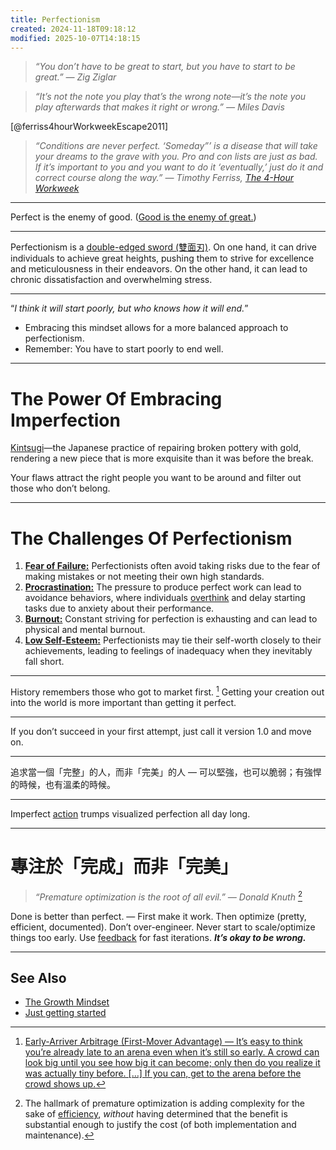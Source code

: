 ```yaml
---
title: Perfectionism
created: 2024-11-18T09:18:12
modified: 2025-10-07T14:18:15
---
```


> _“You don’t have to be great to start, but you have to start to be great.” — Zig Ziglar_

> _“It’s not the note you play that’s the wrong note—it’s the note you play afterwards that makes it right or wrong.” — Miles Davis_

[@ferriss4hourWorkweekEscape2011]

> _“Conditions are never perfect. ‘Someday”’ is a disease that will take your dreams to the grave with you. Pro and con lists are just as bad. If it’s important to you and you want to do it ‘eventually,’ just do it and correct course along the way.” ― Timothy Ferriss, [The 4-Hour Workweek](https://www.goodreads.com/work/quotes/1885647)_

---

Perfect is the enemy of good. ([Good is the enemy of great.](Do%20great%20work.md))

---

Perfectionism is a [double-edged sword (雙面刃)](Duality%20versus%20Polarity.md). On one hand, it can drive individuals to achieve great heights, pushing them to strive for excellence and meticulousness in their endeavors. On the other hand, it can lead to chronic dissatisfaction and overwhelming stress.

---

“_I think it will start poorly, but who knows how it will end._”

* Embracing this mindset allows for a more balanced approach to perfectionism.
* Remember: You have to start poorly to end well.

---

# The Power Of Embracing Imperfection

[Kintsugi](https://www.google.com/search?q=Kintsugi)—the Japanese practice of repairing broken pottery with gold, rendering a new piece that is more exquisite than it was before the break.

Your flaws attract the right people you want to be around and filter out those who don’t belong.

---

# The Challenges Of Perfectionism

1. **[Fear of Failure:](Fear%20of%20Failure%20and%20Success.md)** Perfectionists often avoid taking risks due to the fear of making mistakes or not meeting their own high standards.
2. **[Procrastination:](procrastination.md)** The pressure to produce perfect work can lead to avoidance behaviors, where individuals [overthink](overthinking.md) and delay starting tasks due to anxiety about their performance.
3. **[Burnout:](Burnout.md)** Constant striving for perfection is exhausting and can lead to physical and mental burnout.
4. **[Low Self-Esteem:](your-relationship-with-yourself-sets-the-tone-for-every-other-relationships-you-have.md)** Perfectionists may tie their self-worth closely to their achievements, leading to feelings of inadequacy when they inevitably fall short.

---

History remembers those who got to market first. [^1] Getting your creation out into the world is more important than getting it perfect.

---

If you don’t succeed in your first attempt, just call it version 1.0 and move on.

---

追求當一個「完整」的人，而非「完美」的人 — 可以堅強，也可以脆弱；有強悍的時候，也有溫柔的時候。

---

Imperfect [action](cultivate-a-strong-bias-towards-action.md) trumps visualized perfection all day long.

---

# 專注於「完成」而非「完美」

> _“Premature optimization is the root of all evil.” — Donald Knuth_ [^2]

Done is better than perfect. — First make it work. Then optimize (pretty, efficient, documented). Don’t over-engineer. Never start to scale/optimize things too early. Use [feedback](feedback.md) for fast iterations. _**It’s okay to be wrong.**_

---

## See Also

* [The Growth Mindset](the-growth-mindset.md)
* [Just getting started](just-getting-started.md)

[^1]: [Early-Arriver Arbitrage (First-Mover Advantage) — It’s easy to think you’re already late to an arena even when it’s still so early. A crowd can look big until you see how big it can become; only then do you realize it was actually tiny before. […] If you can, get to the arena before the crowd shows up.](https://www.workingtheorys.com/p/before-the-crowd)
[^2]: The hallmark of premature optimization is adding complexity for the sake of [efficiency](what-you-work-on-is-far-more-important-than-how-productively-you-work.md), _without_ having determined that the benefit is substantial enough to justify the cost (of both implementation and maintenance).

